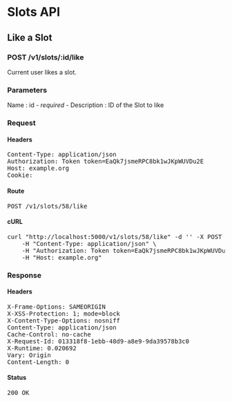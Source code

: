 # Slots API

## Like a Slot

### POST /v1/slots/:id/like

Current user likes a slot.

### Parameters

Name : id *- required -*
Description : ID of the Slot to like

### Request

#### Headers

<pre>Content-Type: application/json
Authorization: Token token=EaQk7jsmeRPC8bk1wJKpWUVDu2E
Host: example.org
Cookie: </pre>

#### Route

<pre>POST /v1/slots/58/like</pre>

#### cURL

<pre class="request">curl &quot;http://localhost:5000/v1/slots/58/like&quot; -d &#39;&#39; -X POST \
	-H &quot;Content-Type: application/json&quot; \
	-H &quot;Authorization: Token token=EaQk7jsmeRPC8bk1wJKpWUVDu2E&quot; \
	-H &quot;Host: example.org&quot;</pre>

### Response

#### Headers

<pre>X-Frame-Options: SAMEORIGIN
X-XSS-Protection: 1; mode=block
X-Content-Type-Options: nosniff
Content-Type: application/json
Cache-Control: no-cache
X-Request-Id: 013318f8-1ebb-48d9-a8e9-9da39578b3c0
X-Runtime: 0.020692
Vary: Origin
Content-Length: 0</pre>

#### Status

<pre>200 OK</pre>

